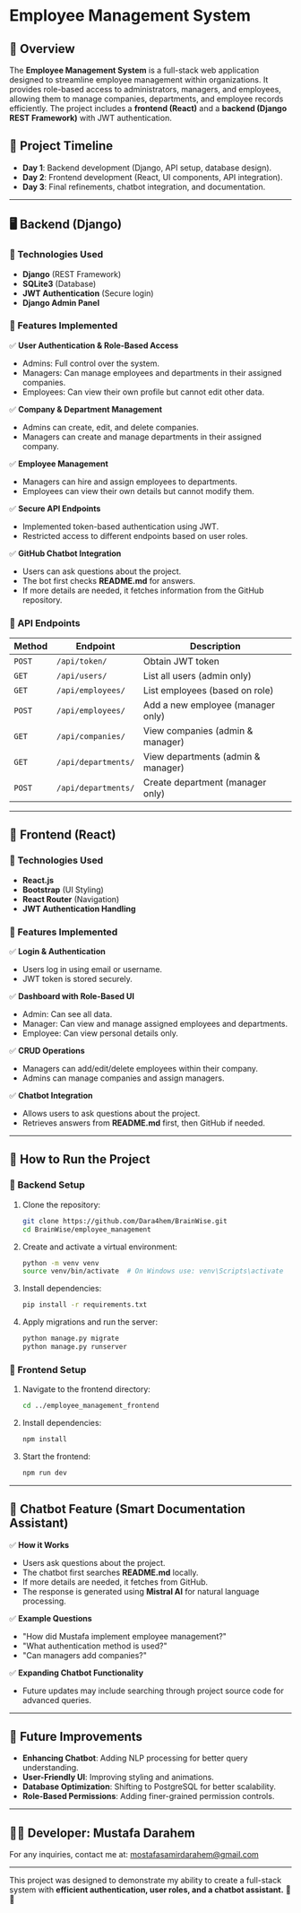 # Employee Management System

## 📌 Overview

The **Employee Management System** is a full-stack web application designed to streamline employee management within organizations. It provides role-based access to administrators, managers, and employees, allowing them to manage companies, departments, and employee records efficiently. The project includes a **frontend (React)** and a **backend (Django REST Framework)** with JWT authentication.

## 📅 Project Timeline

- **Day 1**: Backend development (Django, API setup, database design).
- **Day 2**: Frontend development (React, UI components, API integration).
- **Day 3**: Final refinements, chatbot integration, and documentation.

---

## 🖥️ Backend (Django)

### 🔹 Technologies Used

- **Django** (REST Framework)
- **SQLite3** (Database)
- **JWT Authentication** (Secure login)
- **Django Admin Panel**

### 🔹 Features Implemented

✅ **User Authentication & Role-Based Access**

- Admins: Full control over the system.
- Managers: Can manage employees and departments in their assigned companies.
- Employees: Can view their own profile but cannot edit other data.

✅ **Company & Department Management**

- Admins can create, edit, and delete companies.
- Managers can create and manage departments in their assigned company.

✅ **Employee Management**

- Managers can hire and assign employees to departments.
- Employees can view their own details but cannot modify them.

✅ **Secure API Endpoints**

- Implemented token-based authentication using JWT.
- Restricted access to different endpoints based on user roles.

✅ **GitHub Chatbot Integration**

- Users can ask questions about the project.
- The bot first checks **README.md** for answers.
- If more details are needed, it fetches information from the GitHub repository.

### 🔹 API Endpoints

| Method | Endpoint            | Description                        |
| ------ | ------------------- | ---------------------------------- |
| `POST` | `/api/token/`       | Obtain JWT token                   |
| `GET`  | `/api/users/`       | List all users (admin only)        |
| `GET`  | `/api/employees/`   | List employees (based on role)     |
| `POST` | `/api/employees/`   | Add a new employee (manager only)  |
| `GET`  | `/api/companies/`   | View companies (admin & manager)   |
| `GET`  | `/api/departments/` | View departments (admin & manager) |
| `POST` | `/api/departments/` | Create department (manager only)   |

---

## 🎨 Frontend (React)

### 🔹 Technologies Used

- **React.js**
- **Bootstrap** (UI Styling)
- **React Router** (Navigation)
- **JWT Authentication Handling**

### 🔹 Features Implemented

✅ **Login & Authentication**

- Users log in using email or username.
- JWT token is stored securely.

✅ **Dashboard with Role-Based UI**

- Admin: Can see all data.
- Manager: Can view and manage assigned employees and departments.
- Employee: Can view personal details only.

✅ **CRUD Operations**

- Managers can add/edit/delete employees within their company.
- Admins can manage companies and assign managers.

✅ **Chatbot Integration**

- Allows users to ask questions about the project.
- Retrieves answers from **README.md** first, then GitHub if needed.

---

## 🚀 How to Run the Project

### 🔹 Backend Setup

1. Clone the repository:
   ```sh
   git clone https://github.com/Dara4hem/BrainWise.git
   cd BrainWise/employee_management
   ```
2. Create and activate a virtual environment:
   ```sh
   python -m venv venv
   source venv/bin/activate  # On Windows use: venv\Scripts\activate
   ```
3. Install dependencies:
   ```sh
   pip install -r requirements.txt
   ```
4. Apply migrations and run the server:
   ```sh
   python manage.py migrate
   python manage.py runserver
   ```

### 🔹 Frontend Setup

1. Navigate to the frontend directory:
   ```sh
   cd ../employee_management_frontend
   ```
2. Install dependencies:
   ```sh
   npm install
   ```
3. Start the frontend:
   ```sh
   npm run dev
   ```

---

## 🔹 Chatbot Feature (Smart Documentation Assistant)

✅ **How it Works**

- Users ask questions about the project.
- The chatbot first searches **README.md** locally.
- If more details are needed, it fetches from GitHub.
- The response is generated using **Mistral AI** for natural language processing.

✅ **Example Questions**

- "How did Mustafa implement employee management?"
- "What authentication method is used?"
- "Can managers add companies?"

✅ **Expanding Chatbot Functionality**

- Future updates may include searching through project source code for advanced queries.

---

## 🔮 Future Improvements

- **Enhancing Chatbot**: Adding NLP processing for better query understanding.
- **User-Friendly UI**: Improving styling and animations.
- **Database Optimization**: Shifting to PostgreSQL for better scalability.
- **Role-Based Permissions**: Adding finer-grained permission controls.

---

## 👨‍💻 Developer: Mustafa Darahem

For any inquiries, contact me at: mostafasamirdarahem@gmail.com

---

This project was designed to demonstrate my ability to create a full-stack system with **efficient authentication, user roles, and a chatbot assistant.** 🚀🔥

